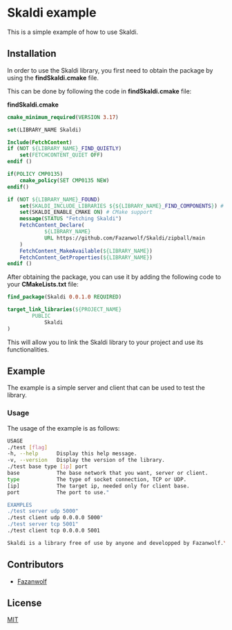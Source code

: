 # Skaldi example

This is a simple example of how to use Skaldi.

## Installation

In order to use the Skaldi library, you first need to obtain the package by using the **findSkaldi.cmake** file.

This can be done by following the code in **findSkaldi.cmake** file:

**findSkaldi.cmake**
```cmake
cmake_minimum_required(VERSION 3.17)

set(LIBRARY_NAME Skaldi)

Include(FetchContent)
if (NOT ${LIBRARY_NAME}_FIND_QUIETLY)
    set(FETCHCONTENT_QUIET OFF)
endif ()

if(POLICY CMP0135)
    cmake_policy(SET CMP0135 NEW)
endif()

if (NOT ${LIBRARY_NAME}_FOUND)
    set(SKALDI_INCLUDE_LIBRARIES ${${LIBRARY_NAME}_FIND_COMPONENTS}) # enabled libraries
    set(SKALDI_ENABLE_CMAKE ON) # CMake support
    message(STATUS "Fetching Skaldi")
    FetchContent_Declare(
            ${LIBRARY_NAME}
            URL https://github.com/Fazanwolf/Skaldi/zipball/main
    )
    FetchContent_MakeAvailable(${LIBRARY_NAME})
    FetchContent_GetProperties(${LIBRARY_NAME})
endif ()
```

After obtaining the package, you can use it by adding the following code to your **CMakeLists.txt** file:

```cmake
find_package(Skaldi 0.0.1.0 REQUIRED)

target_link_libraries(${PROJECT_NAME}
        PUBLIC
            Skaldi
)
```

This will allow you to link the Skaldi library to your project and use its functionalities.

## Example

The example is a simple server and client that can be used to test the library.

### Usage

The usage of the example is as follows:

```bash
USAGE
./test [flag]
-h, --help      Display this help message.
-v, --version   Display the version of the library.
./test base type [ip] port
base            The base network that you want, server or client.
type            The type of socket connection, TCP or UDP.
[ip]            The target ip, needed only for client base.
port            The port to use."

EXAMPLES
./test server udp 5000"               
./test client udp 0.0.0.0 5000"       
./test server tcp 5001"               
./test client tcp 0.0.0.0 5001

Skaldi is a library free of use by anyone and developped by Fazanwolf.\
```

## Contributors

* [Fazanwolf](https://github.com/Fazanwolf)

## License

[MIT](../LICENSE)